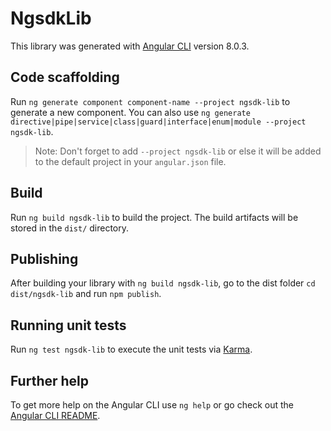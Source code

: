 # NgsdkLib

This library was generated with [Angular CLI](https://github.com/angular/angular-cli) version 8.0.3.

## Code scaffolding

Run `ng generate component component-name --project ngsdk-lib` to generate a new component. You can also use `ng generate directive|pipe|service|class|guard|interface|enum|module --project ngsdk-lib`.
> Note: Don't forget to add `--project ngsdk-lib` or else it will be added to the default project in your `angular.json` file. 

## Build

Run `ng build ngsdk-lib` to build the project. The build artifacts will be stored in the `dist/` directory.

## Publishing

After building your library with `ng build ngsdk-lib`, go to the dist folder `cd dist/ngsdk-lib` and run `npm publish`.

## Running unit tests

Run `ng test ngsdk-lib` to execute the unit tests via [Karma](https://karma-runner.github.io).

## Further help

To get more help on the Angular CLI use `ng help` or go check out the [Angular CLI README](https://github.com/angular/angular-cli/blob/master/README.md).
